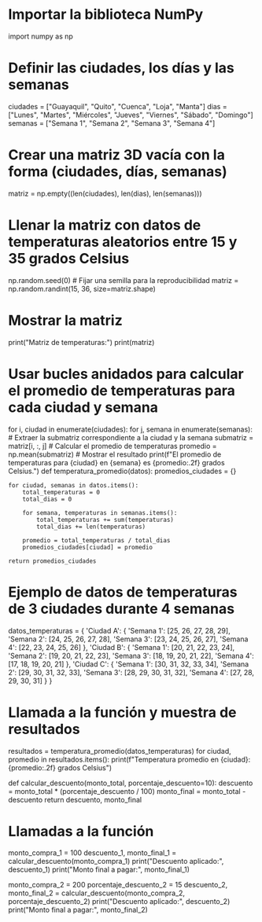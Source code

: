 # Importar la biblioteca NumPy
import numpy as np

# Definir las ciudades, los días y las semanas
ciudades = ["Guayaquil", "Quito", "Cuenca", "Loja", "Manta"]
dias = ["Lunes", "Martes", "Miércoles", "Jueves", "Viernes", "Sábado", "Domingo"]
semanas = ["Semana 1", "Semana 2", "Semana 3", "Semana 4"]

# Crear una matriz 3D vacía con la forma (ciudades, días, semanas)
matriz = np.empty((len(ciudades), len(dias), len(semanas)))

# Llenar la matriz con datos de temperaturas aleatorios entre 15 y 35 grados Celsius
np.random.seed(0) # Fijar una semilla para la reproducibilidad
matriz = np.random.randint(15, 36, size=matriz.shape)

# Mostrar la matriz
print("Matriz de temperaturas:")
print(matriz)

# Usar bucles anidados para calcular el promedio de temperaturas para cada ciudad y semana
for i, ciudad in enumerate(ciudades):
    for j, semana in enumerate(semanas):
        # Extraer la submatriz correspondiente a la ciudad y la semana
        submatriz = matriz[i, :, j]
        # Calcular el promedio de temperaturas
        promedio = np.mean(submatriz)
        # Mostrar el resultado
        print(f"El promedio de temperaturas para {ciudad} en {semana} es {promedio:.2f} grados Celsius.")
def temperatura_promedio(datos):
    promedios_ciudades = {}
    
    for ciudad, semanas in datos.items():
        total_temperaturas = 0
        total_dias = 0
        
        for semana, temperaturas in semanas.items():
            total_temperaturas += sum(temperaturas)
            total_dias += len(temperaturas)
        
        promedio = total_temperaturas / total_dias
        promedios_ciudades[ciudad] = promedio
    
    return promedios_ciudades

# Ejemplo de datos de temperaturas de 3 ciudades durante 4 semanas
datos_temperaturas = {
    'Ciudad A': {
        'Semana 1': [25, 26, 27, 28, 29],
        'Semana 2': [24, 25, 26, 27, 28],
        'Semana 3': [23, 24, 25, 26, 27],
        'Semana 4': [22, 23, 24, 25, 26]
    },
    'Ciudad B': {
        'Semana 1': [20, 21, 22, 23, 24],
        'Semana 2': [19, 20, 21, 22, 23],
        'Semana 3': [18, 19, 20, 21, 22],
        'Semana 4': [17, 18, 19, 20, 21]
    },
    'Ciudad C': {
        'Semana 1': [30, 31, 32, 33, 34],
        'Semana 2': [29, 30, 31, 32, 33],
        'Semana 3': [28, 29, 30, 31, 32],
        'Semana 4': [27, 28, 29, 30, 31]
    }
}

# Llamada a la función y muestra de resultados
resultados = temperatura_promedio(datos_temperaturas)
for ciudad, promedio in resultados.items():
    print(f"Temperatura promedio en {ciudad}: {promedio:.2f} grados Celsius")
    
def calcular_descuento(monto_total, porcentaje_descuento=10):
    descuento = monto_total * (porcentaje_descuento / 100)
    monto_final = monto_total - descuento
    return descuento, monto_final

# Llamadas a la función
monto_compra_1 = 100
descuento_1, monto_final_1 = calcular_descuento(monto_compra_1)
print("Descuento aplicado:", descuento_1)
print("Monto final a pagar:", monto_final_1)

monto_compra_2 = 200
porcentaje_descuento_2 = 15
descuento_2, monto_final_2 = calcular_descuento(monto_compra_2, porcentaje_descuento_2)
print("Descuento aplicado:", descuento_2)
print("Monto final a pagar:", monto_final_2)
